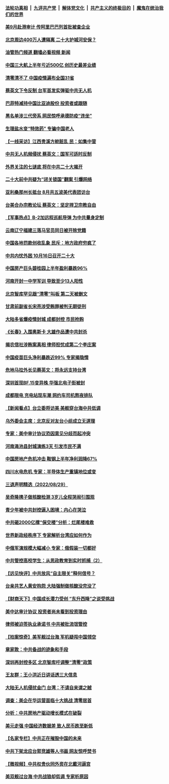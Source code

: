 ####  [法轮功真相](../../../../basic/blob/master/README.md?t=08310431) &nbsp;|&nbsp; [九评共产党](../../../../9ping.md/blob/master/README.md?t=08310431) &nbsp;|&nbsp; [解体党文化](../../../../jtdwh.md/blob/master/README.md?t=08310431)  &nbsp;|&nbsp; [共产主义的终极目的](../../../../gczydzjmd.md/blob/master/README.md?t=08310431) &nbsp;|&nbsp; [魔鬼在统治我们的世界](../../../../mgztzwmdsj.md/blob/master/README.md?t=08310431) 

#### [美9月赴港审计 传阿里巴巴列首批被查企业](../pages/nsc413/n13813987.md?t=08310431) 

#### [北京周边400万人遭隔离 二十大护城河安保？](../pages/nsc413/n13813870.md?t=08310431) 

#### [油管热门频道 翻墙必看视频 新闻](http://45.76.130.85:81/youtube.html?08310431)

#### [中国三大航上半年亏近500亿 创历史最差业绩](../pages/nsc413/n13813972.md?t=08310431) 

#### [清零清不了 中国疫情遍布全国31省](../pages/nsc413/n13813867.md?t=08310431) 

#### [蔡英文下令反制 台军首发实弹驱中共无人机](../pages/nsc413/n13813905.md?t=08310431) 

#### [巴菲特减持中国比亚迪股份 投资者或跟随](../pages/nsc413/n13813939.md?t=08310431) 

#### [黑名单涉三代旁系 网民惊呼承德防疫“连坐”](../pages/nsc413/n13813684.md?t=08310431) 

#### [生理盐水变“特效药” 专骗中国老人](../pages/nsc413/n13813910.md?t=08310431) 

#### [【一线采访】江西贵溪方舱脏乱 民：如集中营](../pages/nsc413/n13813251.md?t=08310431) 

#### [中共无人机频侵扰 蔡英文：国军可适时反制](../pages/nsc413/n13813757.md?t=08310431) 

#### [外界关注的七谜底 将在中共二十大揭开](../pages/nsc413/n13813907.md?t=08310431) 

#### [二十大前中共疑为“闭关锁国”翻案 引爆网络](../pages/nsc413/n13813766.md?t=08310431) 

#### [亚利桑那州长抵台 8月共五波美代表团访台](../pages/nsc413/n13813826.md?t=08310431) 

#### [台美合办宗教论坛 蔡英文：坚定捍卫宗教自由](../pages/nsc413/n13813822.md?t=08310431) 

#### [【军事热点】B-2加远程巡航导弹 为中共量身定制](../pages/nsc413/n13813296.md?t=08310431) 

#### [云南辽宁福建三落马官员同日被开除党籍](../pages/nsc413/n13813730.md?t=08310431) 

#### [中国各地罚款创收乱象 民斥：地方政府穷疯了](../pages/nsc413/n13813735.md?t=08310431) 

#### [中共内忧外困 10月16日召开二十大](../pages/nsc413/n13813765.md?t=08310431) 

#### [中国房产巨头碧桂园上半年盈利暴跌96%](../pages/nsc413/n13813700.md?t=08310431) 

#### [河南开封一中学军训 导致至少13人阳性](../pages/nsc413/n13813702.md?t=08310431) 

#### [北京智库罕见跟“清零”叫板 第二天被删文](../pages/nsc413/n13813675.md?t=08310431) 

#### [甘肃前副省长宋亮涉受贿罪被判无期徒刑](../pages/nsc413/n13813699.md?t=08310431) 

#### [大陆多省爆疫情封城 成都封控 市民抢购](../pages/nsc413/n13813588.md?t=08310431) 

#### [《长春》入围奥斯卡 大雄作品遭中共封杀](../pages/nsc413/n13813594.md?t=08310431) 

#### [揭农信社涉贿案真相 律师担忧成第二个李庄案](../pages/nsc413/n13812915.md?t=08310431) 

#### [中国疫苗巨头净利暴跌近99% 专家揭隐情](../pages/nsc413/n13813638.md?t=08310431) 

#### [危地马拉外长见蔡英文：将永远支持台湾](../pages/nsc413/n13813624.md?t=08310431) 

#### [深圳首现BF.15变异株 华强北电子街被封](../pages/nsc413/n13813444.md?t=08310431) 

#### [成都限电 充电站现车潮 网约车司机熬夜排队](../pages/nsc413/n13813654.md?t=08310431) 

#### [【新闻看点】台立委将访美 美舰穿台海中共低调](../pages/nsc413/n13813310.md?t=08310431) 

#### [乌外委会主席：北京反对友台小组成立无道理](../pages/nsc413/n13813603.md?t=08310431) 

#### [专家：美中审计协议恐因意见分歧而起冲突](../pages/nsc413/n13813306.md?t=08310431) 

#### [河南渑池县封城演练3天 引发市民不满](../pages/nsc413/n13813454.md?t=08310431) 

#### [中国房地产危机冲击 鞍钢上半年净利润降67%](../pages/nsc413/n13813496.md?t=08310431) 


#### [四川水电危机 专家：半导体生产重镇地位或变](../pages/nsc413/n13813508.md?t=08310431) 

#### [三退声明精选（2022/08/29）](../pages/nsc413/n13813459.md?t=08310431) 

#### [吴奇隆携子做核酸检测 3岁儿全程哭闹引围观](../pages/nsc413/n13813361.md?t=08310431) 

#### [青少年被中共封控逼入困境：内心在哭泣](../pages/nsc413/n13813434.md?t=08310431) 

#### [中共砸2000亿撑“保交楼”分析：烂尾楼难救](../pages/nsc413/n13813231.md?t=08310431) 

#### [世界新政经秩序下 专家解析台湾应如何作为](../pages/nsc413/n13812997.md?t=08310431) 

#### [中俄军演规模大幅减小 专家：俄假装一切都好](../pages/nsc413/n13813314.md?t=08310431) 

#### [中共管控高校学生：从思政教育到实时抓捕（2）](../pages/nsc413/n13811640.md?t=08310431) 

#### [【远见快评】中共放风“自主限关”释何信号？](../pages/nsc413/n13813366.md?t=08310431) 

#### [台亲共艺人黄安抱怨 大陆强制做核酸没完没了](../pages/nsc413/n13813307.md?t=08310431) 

#### [【财商天下】中国成长潜力受创 “东升西降”之说受挑战](../pages/nsc413/n13813278.md?t=08310431) 

#### [美中达审计协议 投资者尚未看到投资理由](../pages/nsc413/n13813321.md?t=08310431) 

#### [律师被迫签执业承诺书 中共被批流氓管控](../pages/nsc413/n13813299.md?t=08310431) 

#### [【拍案惊奇】美军舰过台海 军机疑闯中国领空](../pages/nsc413/n13813285.md?t=08310431) 

#### [章家敦：中共备战的迹象和手段](../pages/nsc413/n13813138.md?t=08310431) 

#### [深圳再封控多区 北京智库吁调整“清零”政策](../pages/nsc413/n13813188.md?t=08310431) 

#### [王友群：王小洪近日讲话透三大信息](../pages/nsc413/n13813293.md?t=08310431) 

#### [大陆无人机侵扰金门 台湾：不请自来谓之贼](../pages/nsc413/n13813295.md?t=08310431) 

#### [调查：美企在华运营面临十大挑战 清零居首](../pages/nsc413/n13813244.md?t=08310431) 

#### [分析：中共房地产驱动增长模式在破裂](../pages/nsc413/n13813258.md?t=08310431) 

#### [美元走强 中国经济数据差 致人民币跌至新低](../pages/nsc413/n13813194.md?t=08310431) 

#### [【名家专栏】中共正在摧毁中国的未来](../pages/nsc413/n13813135.md?t=08310431) 

#### [中共下架龙应台郭竞雄等人书画 网友惊呼焚书](../pages/nsc413/n13812903.md?t=08310431) 

#### [【微视频】中共权贵伙同外资在北戴河逼宫](../pages/nsc413/n13813168.md?t=08310431) 

#### [美双舰过台海 中共战狼却低调 专家析原因](../pages/nsc413/n13813189.md?t=08310431) 

<img src='http://gfw-breaker.win/goodnews/indexes/nsc413.md' width='0px' height='0px'/>
